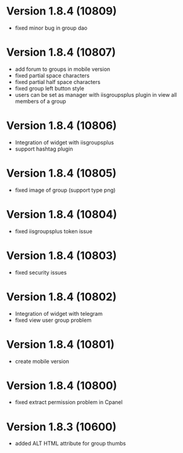 # Version 1.8.4 (10809)
- fixed minor bug in group dao

# Version 1.8.4 (10807)
- add forum to groups in mobile version
- fixed partial space characters
- fixed partial half space characters
- fixed group left button style
- users can be set as manager with iisgroupsplus plugin in view all members of a group

# Version 1.8.4 (10806)
- Integration of widget with iisgroupsplus
- support hashtag plugin

# Version 1.8.4 (10805)
- fixed image of group (support type png)

# Version 1.8.4 (10804)
- fixed iisgroupsplus token issue

# Version 1.8.4 (10803)
- fixed security issues

# Version 1.8.4 (10802)
- Integration of widget with telegram
- fixed view user group problem

# Version 1.8.4 (10801)
- create mobile version

# Version 1.8.4 (10800)
- fixed extract permission problem in Cpanel

# Version 1.8.3 (10600)
- added ALT HTML attribute for group thumbs